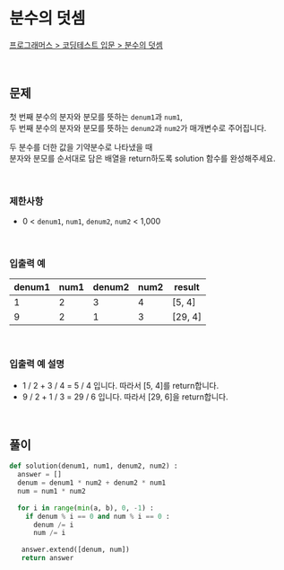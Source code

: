 # 분수의 덧셈

[프로그래머스 > 코딩테스트 입문 > 분수의 덧셈](https://school.programmers.co.kr/learn/courses/30/lessons/120808)

<br/>

## 문제

첫 번째 분수의 분자와 분모를 뜻하는 `denum1`과 `num1`,  
두 번째 분수의 분자와 분모를 뜻하는 `denum2`과 `num2`가 매개변수로 주어집니다.

두 분수를 더한 값을 기약분수로 나타냈을 때  
분자와 분모를 순서대로 담은 배열을 return하도록 solution 함수를 완성해주세요.

<br/>

### 제한사항
- 0 < `denum1`, `num1`, `denum2`, `num2` < 1,000

<br/>

### 입출력 예

| denum1 | num1 | denum2 | num2 | result  |
| ------ | ---- | ------ | ---- | ------- |
| 1      | 2    | 3      | 4    | [5, 4]  |
| 9      | 2    | 1      | 3    | [29, 4] |

<br/>

### 입출력 예 설명
- 1 / 2 + 3 / 4 = 5 / 4 입니다. 따라서 [5, 4]를 return합니다.
- 9 / 2 + 1 / 3 = 29 / 6 입니다. 따라서 [29, 6]을 return합니다.

<br/>

## 풀이

```python
def solution(denum1, num1, denum2, num2) :
  answer = []
  denum = denum1 * num2 + denum2 * num1
  num = num1 * num2
  
  for i in range(min(a, b), 0, -1) :
    if denum % i == 0 and num % i == 0 :
      denum /= i
      num /= i
   
   answer.extend([denum, num])
   return answer
```
